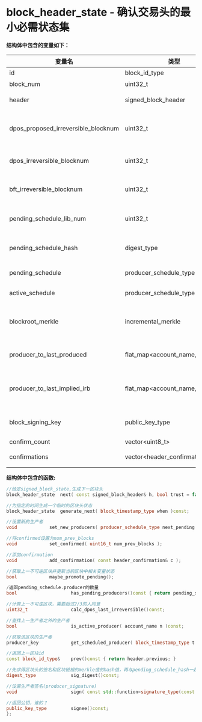 # block_header_state - 确认交易头的最小必需状态集
**结构体中包含的变量如下：**

|变量名				|类型				|含义|
|--					|--				|--|
|id					|block_id_type			|区块id|
|block_num				|uint32_t			|区块号|
|header					|signed_block_header		|已签名区块头|
|dpos_proposed_irreversible_blocknum	|uint32_t			|DPOS提出的不可逆区块？|
|dpos_irreversible_blocknum		|uint32_t			|DPOS不可逆区块|
|bft_irreversible_blocknum		|uint32_t			|BFT不可逆区块|
|pending_schedule_lib_num		|uint32_t			|上一不可逆区块号|
|pending_schedule_hash			|digest_type			|待定调度hash？|
|pending_schedule			|producer_schedule_type		|待定调度？|
|active_schedule			|producer_schedule_type		|活跃调度|
|blockroot_merkle			|incremental_merkle		|区块根的merkle值？|
|producer_to_last_produced		|flat_map<account_name,uint32_t>|上一区块生产者|
|producer_to_last_implied_irb		|flat_map<account_name,uint32_t>|上一不可逆区块生产者？|
|block_signing_key			|public_key_type		|签署区块的公钥|
|confirm_count				|vector<uint8_t>		||
|confirmations				|vector<header_confirmation>	|确认信息|

**结构体中包含的函数:**

```C++
//给定signed_block_state,生成下一区块头
block_header_state	next( const signed_block_header& h, bool trust = false )const;

//为指定的时间生成一个临时的区块头状态
block_header_state	generate_next( block_timestamp_type when )const;

//设置新的生产者
void 			set_new_producers( producer_schedule_type next_pending );

//将confirmed设置为num_prev_blocks
void 			set_confirmed( uint16_t num_prev_blocks );

//添加confirmation
void 			add_confirmation( const header_confirmation& c );

//获取上一不可逆区块并更新当前区块中相关变量状态
bool 			maybe_promote_pending();

/返回pending_schedule.producer的数量
bool                 	has_pending_producers()const { return pending_schedule.producers.size(); }

//计算上一不可逆区块，需要超过2/3的人同意
uint32_t             	calc_dpos_last_irreversible()const;

//查找上一生产者之外的生产者
bool                 	is_active_producer( account_name n )const;

//获取该区块的生产者
producer_key         	get_scheduled_producer( block_timestamp_type t )const;

//返回上一区块id
const block_id_type& 	prev()const { return header.previous; }

//先求得区块头的签名和区块链根的merkle值的hash值，再与pending_schedule_hash一起求得hash值
digest_type          	sig_digest()const;

//设置生产者签名(producer_signature)
void                 	sign( const std::function<signature_type(const digest_type&)>& signer, bool trust = false );

//返回公钥，谁的？
public_key_type      	signee()const;
};
```
